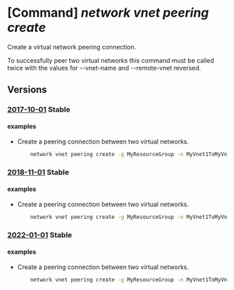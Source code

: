 # [Command] _network vnet peering create_

Create a virtual network peering connection.

To successfully peer two virtual networks this command must be called twice with the values for --vnet-name and --remote-vnet reversed.

## Versions

### [2017-10-01](/Resources/mgmt-plane/L3N1YnNjcmlwdGlvbnMve30vcmVzb3VyY2Vncm91cHMve30vcHJvdmlkZXJzL21pY3Jvc29mdC5uZXR3b3JrL3ZpcnR1YWxuZXR3b3Jrcy97fS92aXJ0dWFsbmV0d29ya3BlZXJpbmdzL3t9/2017-10-01.xml) **Stable**

<!-- mgmt-plane /subscriptions/{}/resourcegroups/{}/providers/microsoft.network/virtualnetworks/{}/virtualnetworkpeerings/{} 2017-10-01 -->

#### examples

- Create a peering connection between two virtual networks.
    ```bash
        network vnet peering create -g MyResourceGroup -n MyVnet1ToMyVnet2 --vnet-name MyVnet1 --remote-vnet MyVnet2Id --allow-vnet-access
    ```

### [2018-11-01](/Resources/mgmt-plane/L3N1YnNjcmlwdGlvbnMve30vcmVzb3VyY2Vncm91cHMve30vcHJvdmlkZXJzL21pY3Jvc29mdC5uZXR3b3JrL3ZpcnR1YWxuZXR3b3Jrcy97fS92aXJ0dWFsbmV0d29ya3BlZXJpbmdzL3t9/2018-11-01.xml) **Stable**

<!-- mgmt-plane /subscriptions/{}/resourcegroups/{}/providers/microsoft.network/virtualnetworks/{}/virtualnetworkpeerings/{} 2018-11-01 -->

#### examples

- Create a peering connection between two virtual networks.
    ```bash
        network vnet peering create -g MyResourceGroup -n MyVnet1ToMyVnet2 --vnet-name MyVnet1 --remote-vnet MyVnet2Id --allow-vnet-access
    ```

### [2022-01-01](/Resources/mgmt-plane/L3N1YnNjcmlwdGlvbnMve30vcmVzb3VyY2Vncm91cHMve30vcHJvdmlkZXJzL21pY3Jvc29mdC5uZXR3b3JrL3ZpcnR1YWxuZXR3b3Jrcy97fS92aXJ0dWFsbmV0d29ya3BlZXJpbmdzL3t9/2022-01-01.xml) **Stable**

<!-- mgmt-plane /subscriptions/{}/resourcegroups/{}/providers/microsoft.network/virtualnetworks/{}/virtualnetworkpeerings/{} 2022-01-01 -->

#### examples

- Create a peering connection between two virtual networks.
    ```bash
        network vnet peering create -g MyResourceGroup -n MyVnet1ToMyVnet2 --vnet-name MyVnet1 --remote-vnet MyVnet2Id --allow-vnet-access
    ```
